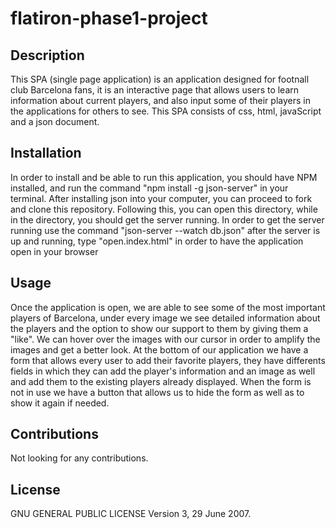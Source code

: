 # flatiron-phase1-project

## Description
This SPA (single page application) is an application designed for footnall club Barcelona fans, it is an interactive page that allows users to learn information about current players, and also input some of their players in the applications for others to see. This SPA consists of css, html, javaScript and a json document.

## Installation 
In order to install and be able to run this application, you should have NPM installed, and run the command "npm install -g json-server" in your terminal. After installing json into your computer, you can proceed to fork and clone this repository. Following this, you can open this directory, while in the directory, you should get the server running. In order to get the server running use the command "json-server --watch db.json" after the server is up and running, type "open.index.html" in order to have the application open in your browser

## Usage 
Once the application is open, we are able to see some of the most important players of Barcelona, under every image we see detailed information about the players and the option to show our support to them by giving them a "like". We can hover over the images with our cursor in order to amplify the images and get a better look. At the bottom of our application we have a form that allows every user to add their favorite players, they have differents fields in which they can add the player's information and an image as well and add them to the existing players already displayed. When the form is not in use we have a button that allows us to hide the form as well as to show it again if needed.

## Contributions
Not looking for any contributions.

## License
GNU GENERAL PUBLIC LICENSE
Version 3, 29 June 2007.
